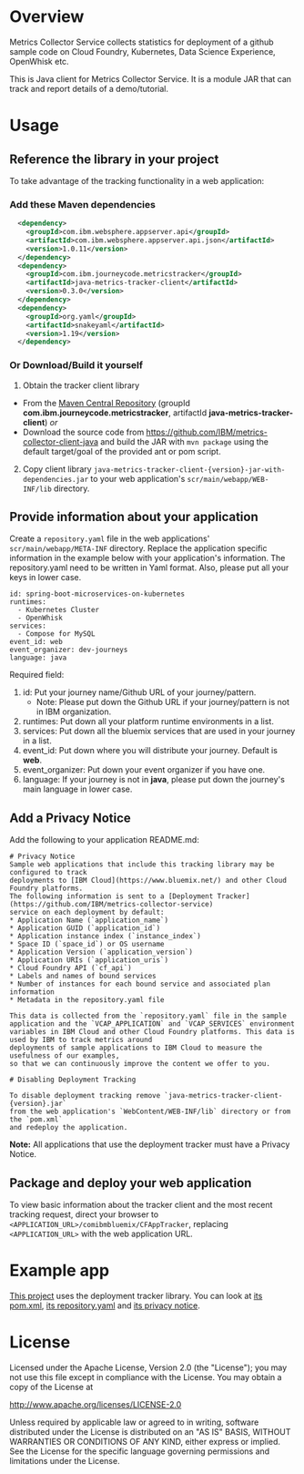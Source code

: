# Overview

Metrics Collector Service collects statistics for deployment of a github sample code on Cloud Foundry, Kubernetes, Data Science Experience, OpenWhisk etc.

This is Java client for Metrics Collector Service. It is a module JAR that can track and report details of a demo/tutorial.

# Usage

## Reference the library in your project

To take advantage of the tracking functionality in a web application:

### Add these Maven dependencies

  ```xml
    <dependency>
      <groupId>com.ibm.websphere.appserver.api</groupId>
      <artifactId>com.ibm.websphere.appserver.api.json</artifactId>
      <version>1.0.11</version>
    </dependency>
    <dependency>
      <groupId>com.ibm.journeycode.metricstracker</groupId>
      <artifactId>java-metrics-tracker-client</artifactId>
      <version>0.3.0</version>
    </dependency>
    <dependency>
      <groupId>org.yaml</groupId>
      <artifactId>snakeyaml</artifactId>
      <version>1.19</version>
    </dependency>
  ```

### Or Download/Build it yourself

1. Obtain the tracker client library
 * From the [Maven Central Repository](http://search.maven.org/#search%7Cga%7C1%7Cg%3A%22com.ibm.journeycode.metricstracker%22) (groupId **com.ibm.journeycode.metricstracker**, artifactId **java-metrics-tracker-client**) *or*
 * Download the source code from https://github.com/IBM/metrics-collector-client-java and build the JAR with `mvn package` using the default target/goal of the provided ant or pom script.
2. Copy client library `java-metrics-tracker-client-{version}-jar-with-dependencies.jar` to your web application's `scr/main/webapp/WEB-INF/lib` directory.

## Provide information about your application

Create a `repository.yaml` file in the web applications' `scr/main/webapp/META-INF` directory.
Replace the application specific information in the example below with your application's information.
The repository.yaml need to be written in Yaml format. Also, please put all your keys in lower case.

```
id: spring-boot-microservices-on-kubernetes
runtimes: 
  - Kubernetes Cluster
  - OpenWhisk
services: 
  - Compose for MySQL
event_id: web
event_organizer: dev-journeys
language: java
```

Required field:
1. id: Put your journey name/Github URL of your journey/pattern.
   - Note: Please put down the Github URL if your journey/pattern is not in IBM organization.
2. runtimes: Put down all your platform runtime environments in a list.
3. services: Put down all the bluemix services that are used in your journey in a list.
4. event_id: Put down where you will distribute your journey. Default is **web**. 
5. event_organizer: Put down your event organizer if you have one.
6. language: If your journey is not in **java**, please put down the journey's main language in lower case.

## Add a Privacy Notice

Add the following to your application README.md:

```
# Privacy Notice
Sample web applications that include this tracking library may be configured to track
deployments to [IBM Cloud](https://www.bluemix.net/) and other Cloud Foundry platforms.
The following information is sent to a [Deployment Tracker](https://github.com/IBM/metrics-collector-service)
service on each deployment by default:
* Application Name (`application_name`)
* Application GUID (`application_id`)
* Application instance index (`instance_index`)
* Space ID (`space_id`) or OS username
* Application Version (`application_version`)
* Application URIs (`application_uris`)
* Cloud Foundry API (`cf_api`)
* Labels and names of bound services
* Number of instances for each bound service and associated plan information
* Metadata in the repository.yaml file

This data is collected from the `repository.yaml` file in the sample application and the `VCAP_APPLICATION` and `VCAP_SERVICES` environment variables in IBM Cloud and other Cloud Foundry platforms. This data is used by IBM to track metrics around 
deployments of sample applications to IBM Cloud to measure the usefulness of our examples,
so that we can continuously improve the content we offer to you. 

# Disabling Deployment Tracking

To disable deployment tracking remove `java-metrics-tracker-client-{version}.jar`
from the web application's `WebContent/WEB-INF/lib` directory or from the `pom.xml`
and redeploy the application.
```

**Note:** All applications that use the deployment tracker must have a Privacy Notice.

## Package and deploy your web application

To view basic information about the tracker client and the most recent
tracking request, direct your browser to `<APPLICATION_URL>/comibmbluemix/CFAppTracker`,
replacing `<APPLICATION_URL>` with the web application URL.

# Example app

[This project](https://github.com/tomcli/local-liberty-tutorial) uses the deployment tracker library.
You can look at [its pom.xml](https://github.com/tomcli/local-liberty-tutorial/blob/master/pom.xml),
[its repository.yaml](https://github.com/tomcli/local-liberty-tutorial/blob/master/src/main/webapp/META-INF/repository.yaml)
and [its privacy notice](https://github.com/tomcli/local-liberty-tutorial#privacy-notice).

# License

Licensed under the Apache License, Version 2.0 (the "License"); you may not use this file except in compliance with the License. You may obtain a copy of the License at

http://www.apache.org/licenses/LICENSE-2.0

Unless required by applicable law or agreed to in writing, software distributed under the License is distributed on an "AS IS" BASIS, WITHOUT WARRANTIES OR CONDITIONS OF ANY KIND, either express or implied. See the License for the specific language governing permissions and limitations under the License.

